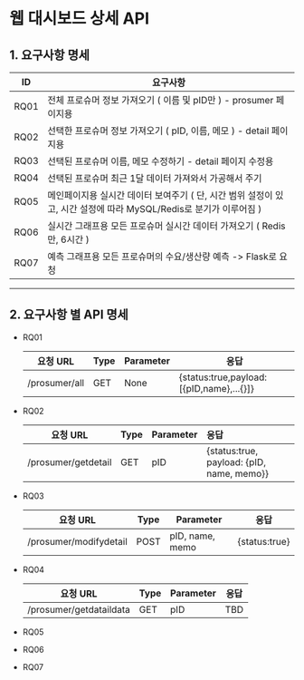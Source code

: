 # 웹 대시보드 상세 API



## 1. 요구사항 명세

| ID   | 요구사항                                                     |
| ---- | ------------------------------------------------------------ |
| RQ01 | 전체 프로슈머 정보 가져오기 ( 이름 및 pID만 ) - prosumer 페이지용 |
| RQ02 | 선택한 프로슈머 정보 가져오기 ( pID, 이름, 메모 ) - detail 페이지용 |
| RQ03 | 선택된 프로슈머 이름, 메모 수정하기 - detail 페이지 수정용   |
| RQ04 | 선택된 프로슈머 최근 1달 데이터 가져와서 가공해서 주기       |
| RQ05 | 메인페이지용 실시간 데이터 보여주기 ( 단, 시간 범위 설정이 있고, 시간 설정에 따라 MySQL/Redis로 분기가 이루어짐 ) |
| RQ06 | 실시간 그래프용 모든 프로슈머 실시간 데이터 가져오기 (  Redis만, 6시간 ) |
| RQ07 | 예측 그래프용 모든 프로슈머의 수요/생산량 예측 -> Flask로 요청 |

---



## 2. 요구사항 별 API 명세

* RQ01

  | 요청 URL      | Type | Parameter | 응답                                     |
  | ------------- | ---- | --------- | ---------------------------------------- |
  | /prosumer/all | GET  | None      | {status:true,payload:[{pID,name},...{}]} |



* RQ02

  | 요청 URL            | Type | Parameter | 응답                                      |
  | ------------------- | ---- | --------- | :---------------------------------------- |
  | /prosumer/getdetail | GET  | pID       | {status:true, payload: {pID, name, memo}} |

  

* RQ03

  | 요청 URL               | Type | Parameter       | 응답          |
  | ---------------------- | ---- | --------------- | ------------- |
  | /prosumer/modifydetail | POST | pID, name, memo | {status:true} |

  

* RQ04

  | 요청 URL                | Type | Parameter | 응답 |
  | ----------------------- | ---- | --------- | ---- |
  | /prosumer/getdataildata | GET  | pID       | TBD  |

  

* RQ05

  

* RQ06

* RQ07








